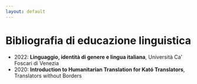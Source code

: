 ```yaml
---
layout: default
---
```

# Bibliografia di educazione linguistica

*   2022: **Linguaggio, identità di genere e lingua italiana**, Università Ca’ Foscari di Venezia
*   2020: **Introduction to Humanitarian Translation for Kató Translators**, Translators without Borders

